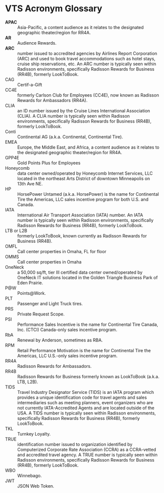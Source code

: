 # VTS Acronym Glossary
<dl>
    <dt><strong>APAC</strong></dt>
    <dd>Asia-Pacific, a content audience as it relates to the designated geographic theater/region for RR4A.</dd>
    <dt><strong>AR</strong></dt>
    <dd>Audience Rewards.</dd>
    <dt><strong>ARC</strong></dt>
    <dd>number issued to accredited agencies by Airlines Report Corporation (ARC) and used to book travel accommodations such as hotel stays, cruise ship reservations, etc. An ARC number is typically seen within Radisson environments, specifically Radisson Rewards for Business (RR4B), formerly LookToBook.</dd>
    <dt>CAG</dt>
    <dd>Certif-a-Gift</dd>
    <dt>CC4E</dt>
    <dd>formerly Carlson Club for Employees (CC4E), now known as Radisson Rewards for Ambassadors (RR4A).</dd>
    <dt>CLIA</dt>
    <dd>an ID number issued by the Cruise Lines International Association (CLIA). A CLIA number is typically seen within Radisson environments, specifically Radisson Rewards for Business (RR4B), formerly LookToBook.</dd>
    <dt>Conti</dt>
    <dd>Continental AG (a.k.a. Continental, Continental Tire).</dd>
    <dt>EMEA</dt>
    <dd>Europe, the Middle East, and Africa, a content audience as it relates to the designated geographic theater/region for RR4A.</dd>
    <dt>GPP4E</dt>
    <dd>Gold Points Plus for Employees</dd>
    <dt>Honeycomb</dt>
    <dd>data center owned/operated by Honeycomb Internet Services, LLC located in the northeast Arts District of downtown Minneapolis on 13th Ave NE.</dd>
    <dt>HP</dt>
    <dd>HorsePower Untamed (a.k.a. HorsePower) is the name for Continental Tire the Americas, LLC sales incentive program for both U.S. and Canada.</dd>
    <dt>IATA</dt>
    <dd>International Air Transport Association (IATA) number. An IATA number is typically seen within Radisson environments, specifically Radisson Rewards for Business (RR4B), formerly LookToBook.</dd>
    <dt>LTB or L2B</dt>
    <dd>formerly LookToBook, known currently as Radisson Rewards for Business (RR4B).</dd>
    <dt>OMFL</dt>
    <dd>Call center properties in Omaha, FL for floor</dd>
    <dt>OMMS</dt>
    <dd>Call center properties in Omaha</dd>
    <dt>OneNeck</dt>
    <dd>a 50,000 sq/ft, tier III certified data center owned/operated by OneNeck IT solutions located in the Golden Triangle Business Park of Eden Prairie.</dd>
    <dt>P@W</dt>
    <dd>Points@Work.</dd>
    <dt>PLT</dt>
    <dd>Passenger and Light Truck tires.</dd>
    <dt>PRS</dt>
    <dd>Private Request Scope.</dd>
    <dt>PSI</dt>
    <dd>Performance Sales Incentive is the name for Continental Tire Canada, Inc. (CTCI) Canada-only sales incentive program.</dd>
    <dt>RbA</dt>
    <dd>Renewal by Anderson, sometimes as RBA.</dd>
    <dt>RPM</dt>
    <dd>Retail Performance Motivation is the name for Continental Tire the Americas, LLC U.S.-only sales incentive program.</dd>
    <dt>RR4A</dt>
    <dd>Radisson Rewards for Ambassadors.</dd>
    <dt>RR4B</dt>
    <dd>Radisson Rewards for Business formerly known as LookToBook (a.k.a. LTB, L2B).</dd>
    <dt>TIDS</dt>
    <dd>Travel Industry Designator Service (TIDS) is an IATA program which provides a unique identification code for travel agents and sales intermediaries such as meeting planners, event organizers who are not currently IATA-Accredited Agents and are located outside of the USA. A TIDS number is typically seen within Radisson environments, specifically Radisson Rewards for Business (RR4B), formerly LookToBook.</dd>
    <dt>TKL</dt>
    <dd>Turnkey Loyalty.</dd>
    <dt>TRUE</dt>
    <dd>identification number issued to organization identified by Computerized Corporate Rate Association (CCRA) as a CCRA-vetted and accredited travel agency. A TRUE number is typically seen within Radisson environments, specifically Radisson Rewards for Business (RR4B), formerly LookToBook.</dd>
    <dt>WBO</dt>
    <dd>Winnebago.</dd>
    <dt>JWT</dt>
    <dd>JSON Web Token.</dd>
</dl>